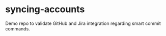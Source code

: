 # syncing-accounts
Demo repo to validate GitHub and Jira integration regarding smart commit commands.
